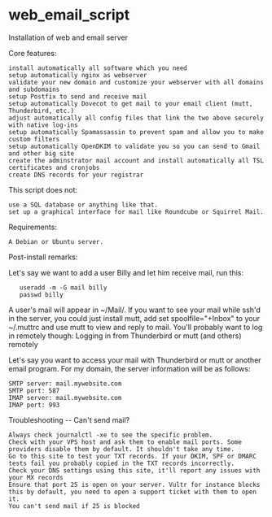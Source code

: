 # web_email_script
Installation of web and email server

Core features: 
    
    install automatically all software which you need
    setup automatically nginx as webserver
    validate your new domain and customize your webserver with all domains and subdomains
    setup Postfix to send and receive mail
    setup automatically Dovecot to get mail to your email client (mutt, Thunderbird, etc.)
    adjust automatically all config files that link the two above securely with native log-ins
    setup automatically Spamassassin to prevent spam and allow you to make custom filters
    setup automatically OpenDKIM to validate you so you can send to Gmail and other big site
    create the adminstrator mail account and install automatically all TSL certificates and cronjobs
    create DNS records for your registrar

This script does not:

    use a SQL database or anything like that.
    set up a graphical interface for mail like Roundcube or Squirrel Mail. 

Requirements:

    A Debian or Ubuntu server. 

Post-install remarks:

Let's say we want to add a user Billy and let him receive mail, run this:
       
       useradd -m -G mail billy
       passwd billy

A user's mail will appear in ~/Mail/. If you want to see your mail while ssh'd in the server, you could just install mutt, 
add set spoolfile="+Inbox" to your ~/.muttrc and use mutt to view and reply to mail. You'll probably want to log in remotely though:
Logging in from Thunderbird or mutt (and others) remotely

Let's say you want to access your mail with Thunderbird or mutt or another email program. For my domain, the server information will be as follows:

    SMTP server: mail.mywebsite.com
    SMTP port: 587
    IMAP server: mail.mywebsite.com
    IMAP port: 993

Troubleshooting -- Can't send mail?

    Always check journalctl -xe to see the specific problem.
    Check with your VPS host and ask them to enable mail ports. Some providers disable them by default. It shouldn't take any time.
    Go to this site to test your TXT records. If your DKIM, SPF or DMARC tests fail you probably copied in the TXT records incorrectly.
    Check your DNS settings using this site, it'll report any issues with your MX records
    Ensure that port 25 is open on your server. Vultr for instance blocks this by default, you need to open a support ticket with them to open it. 
    You can't send mail if 25 is blocked

